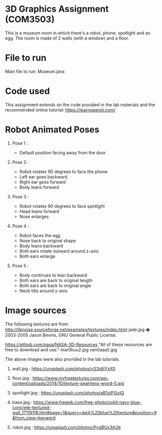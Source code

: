 # 3D Graphics Assignment (COM3503)
This is a museum room in which there's a robot, phone, spotlight and an egg. The room is made of 2 walls (with a window) and a floor. 

# File to run
Main file to run: Museum.java

# Code used
This assignment extends on the code provided in the lab materials and the recommended online tutorial: https://learnopengl.com/ 

# Robot Animated Poses

1. Pose 1 : 
    - Default position facing away from the door.

2. Pose 2 :
    - Robot rotates 90 degrees to face the phone
    - Left ear goes backward 
    - Right ear goes forward
    - Body leans forward

3. Pose 3 :
    - Robot rotates 90 degrees to face spotlight
    - Head leans forward
    - Nose enlarges

3. Pose 4 :
    - Robot faces the egg
    - Nose back to original shape
    - Body leans backward
    - Both ears rotate outward around z-axis
    - Both ears enlarge

4. Pose 5 :
    - Body continues to lean backward
    - Both ears are back to original length 
    - Both ears are back to original angle
    - Neck tilts around z-axis

# Image sources 

The following textures are from http://libnoise.sourceforge.net/examples/textures/index.html
jade.jpg
� 2003-2005 Jason Bevins, GNU General Public License.

https://github.com/nasa/NASA-3D-Resources
"All of these resources are free to download and use."
mar0kuu2.jpg
ven0aaa2.jpg

The above images were also provided in the lab tutorials.

1. wall.jpg : https://unsplash.com/photos/vS3idIiYxX0 

2. floor.jpg : https://www.myfreetextures.com/wp-content/uploads/2014/10/texture-seamless-wood-5.jpg 

3. spotlight.jpg : https://unsplash.com/photos/eB1ziPSixlQ

4. base.jpg : https://www.freepik.com/free-photo/solid-navy-blue-concrete-textured-wall_17119118.htm#page=1&query=dark%20blue%20texture&position=9&from_view=keyword

5. robot.jpg : https://unsplash.com/photos/PvgBUx3ih2k 

